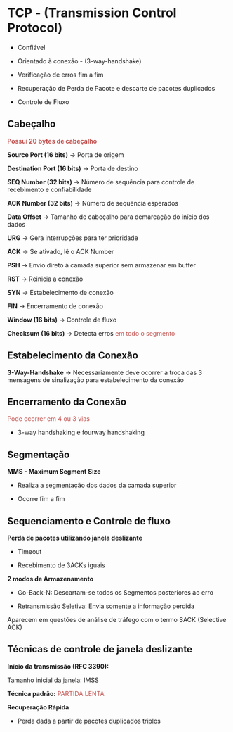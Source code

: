 
# TCP - (Transmission Control Protocol)

- Confiável

- Orientado à conexão - (3-way-handshake)

- Verificação de erros fim a fim 

- Recuperação de Perda de Pacote e descarte de pacotes duplicados

- Controle de Fluxo


## Cabeçalho

**<font color="#c0504d">Possui 20 bytes de cabeçalho</font>**

**Source Port (16 bits)** → Porta de origem

**Destination Port (16 bits)** → Porta de destino

**SEQ Number (32 bits)** → Número de sequência para controle de recebimento e confiabilidade

**ACK Number (32 bits)** → Número de sequência esperados

**Data Offset** → Tamanho de cabeçalho para demarcação do início dos dados

**URG** → Gera interrupções para ter prioridade

**ACK** → Se ativado, lê o ACK Number

**PSH** → Envio direto à camada superior sem armazenar em buffer

**RST** → Reinicia a conexão

**SYN** → Estabelecimento de conexão

**FIN** → Encerramento de conexão

**Window (16 bits)** → Controle de fluxo

**Checksum (16 bits)** → Detecta erros <font color="#c0504d">em todo o segmento</font>


## Estabelecimento da Conexão

**3-Way-Handshake** → Necessariamente deve ocorrer a troca das 3 mensagens de sinalização para estabelecimento da conexão


## Encerramento da Conexão

<font color="#c0504d">Pode ocorrer em 4 ou 3 vias</font>

- 3-way handshaking e fourway handshaking 


## Segmentação

**MMS - Maximum Segment Size**

- Realiza a segmentação dos dados da camada superior

- Ocorre fim a fim



## Sequenciamento e Controle de fluxo

**Perda de pacotes utilizando janela deslizante**

- Timeout

- Recebimento de 3ACKs iguais


**2 modos de Armazenamento** 

- Go-Back-N: Descartam-se todos os Segmentos posteriores ao erro

- Retransmissão Seletiva: Envia somente a informação perdida

Aparecem em questões de análise de tráfego com o termo SACK (Selective ACK)

## Técnicas de controle de janela deslizante 

**Início da transmissão (RFC 3390):**

Tamanho inicial da janela: IMSS

**Técnica padrão:** <font color="#c0504d">PARTIDA LENTA</font>

**Recuperação Rápida**

- Perda dada a partir de pacotes duplicados triplos


